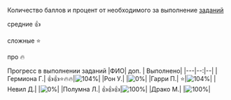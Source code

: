 Количество баллов и процент от необходимого за выполнение [заданий](tasks.md)

средние :+1:

сложные :star:

про :fire: 

Прогресс в выполнении заданий 
|ФИО| доп. | Выполнено|
|---|--:|--|
|Гермиона Г.|  :+1::+1::star::fire::fire:|![104%](https://progress-bar.xyz/104/?title=зчт)|
|Рон У.|  |![0%](https://progress-bar.xyz/0/?title=-9&color=ff0000)|
|Гарри П.|  :star:|![104%](https://progress-bar.xyz/104/?title=зчт)|
|Невил Д.|  |![0%](https://progress-bar.xyz/0/?title=-8&color=ff0000)|
|Полумна Л.|  :+1::+1::+1:|![100%](https://progress-bar.xyz/100/?title=зчт)|
|Драко М.|  |![100%](https://progress-bar.xyz/100/?title=зчт)|
